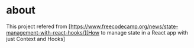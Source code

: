 # about
This project refered from [https://www.freecodecamp.org/news/state-management-with-react-hooks/][How to manage state in a React app with just Context and Hooks]


